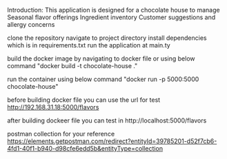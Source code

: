 Introduction: This application is designed for a chocolate house to manage
Seasonal flavor offerings
Ingredient inventory
Customer suggestions and allergy concerns

clone the repository
navigate to project directory
install dependencies which is in requirements.txt
run the application at main.ty

build the docker image by navigating to docker file
or using below command
"docker build -t chocolate-house ."

run the container using below command
"docker run -p 5000:5000 chocolate-house"

before building docker file you can use the url for test
http://192.168.31.18:5000/flavors

after building dockeer file
you can test in 
http://localhost:5000/flavors

postman collection for your reference
https://elements.getpostman.com/redirect?entityId=39785201-d52f7cb6-4fd1-40f1-b940-d98cfe6edd5b&entityType=collection